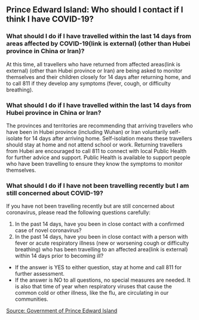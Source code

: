 ## Prince Edward Island: Who should I contact if I think I have COVID-19?

### What should I do if I have travelled within the last 14 days from areas affected by COVID-19(link is external) (other than Hubei province in China or Iran)?

At this time, all travellers who have returned from affected areas(link is external) (other than Hubei province or Iran) are being asked to monitor themselves and their children closely for 14 days after returning home, and to call 811 if they develop any symptoms (fever, cough, or difficulty breathing).

### What should I do if I have travelled within the last 14 days from Hubei province in China or Iran?

The provinces and territories are recommending that arriving travellers who have been in Hubei province (including Wuhan) or Iran voluntarily self-isolate for 14 days after arriving home. Self-isolation means these travellers should stay at home and not attend school or work. Returning travellers from Hubei are encouraged to call 811 to connect with local Public Health for further advice and support. Public Health is available to support people who have been travelling to ensure they know the symptoms to monitor themselves.

### What should I do if I have not been travelling recently but I am still concerned about COVID-19?

If you have not been travelling recently but are still concerned about coronavirus, please read the following questions carefully:

1. In the past 14 days, have you been in close contact with a confirmed case of novel coronavirus?
2. In the past 14 days, have you been in close contact with a person with fever or acute respiratory illness (new or worsening cough or difficulty breathing) who has been travelling to an affected area(link is external) within 14 days prior to becoming ill?

- If the answer is YES to either question, stay at home and call 811 for further assessment.
- If the answer is NO to all questions, no special measures are needed. It is also that time of year when respiratory viruses that cause the common cold or other illness, like the flu, are circulating in our communities.

[Source: Government of Prince Edward Island](https://www.princeedwardisland.ca/en/information/health-and-wellness/coronavirus-covid-19-infection-frequently-asked-questions)
